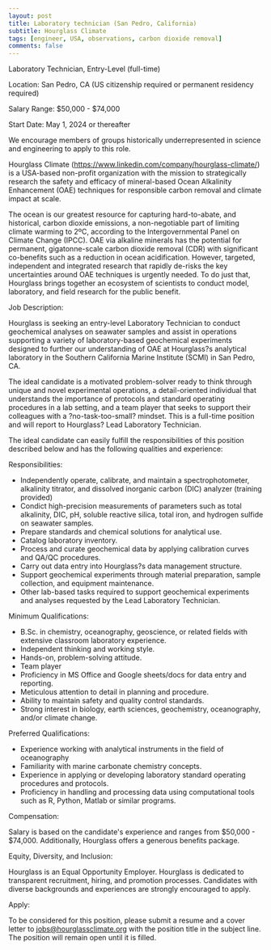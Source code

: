 ```yaml
---
layout: post
title: Laboratory technician (San Pedro, California)
subtitle: Hourglass Climate
tags: [engineer, USA, observations, carbon dioxide removal]
comments: false
---
```

Laboratory Technician, Entry-Level (full-time)

Location: San Pedro, CA (US citizenship required or permanent residency
required)

Salary Range: $50,000 - $74,000

Start Date: May 1, 2024 or thereafter

We encourage members of groups historically underrepresented in science and
engineering to apply to this role.

Hourglass Climate (https://www.linkedin.com/company/hourglass-climate/) is
a USA-based non-profit organization with the mission to strategically
research the safety and efficacy of mineral-based Ocean Alkalinity
Enhancement (OAE) techniques for responsible carbon removal and climate
impact at scale.

The ocean is our greatest resource for capturing hard-to-abate, and
historical, carbon dioxide emissions, a non-negotiable part of limiting
climate warming to 2ºC, according to the Intergovernmental Panel on Climate
Change (IPCC). OAE via alkaline minerals has the potential for permanent,
gigatonne-scale carbon dioxide removal (CDR) with significant co-benefits
such as a reduction in ocean acidification. However, targeted, independent
and integrated research that rapidly de-risks the key uncertainties around
OAE techniques is urgently needed. To do just that, Hourglass brings
together an ecosystem of scientists to conduct model, laboratory, and field
research for the public benefit.

Job Description:

Hourglass is seeking an entry-level Laboratory Technician to conduct
geochemical analyses on seawater samples and assist in operations
supporting a variety of laboratory-based geochemical experiments designed
to further our understanding of OAE at Hourglass?s analytical laboratory in
the Southern California Marine Institute (SCMI) in San Pedro, CA.

The ideal candidate is a motivated problem-solver ready to think through
unique and novel experimental operations, a detail-oriented individual that
understands the importance of protocols and standard operating procedures
in a lab setting, and a team player that seeks to support their colleagues
with a ?no-task-too-small? mindset. This is a full-time position and will
report to Hourglass? Lead Laboratory Technician.

The ideal candidate can easily fulfill the responsibilities of this
position described below and has the following qualities and experience:

Responsibilities:

   - Independently operate, calibrate, and maintain a spectrophotometer, alkalinity titrator, and dissolved inorganic carbon (DIC) analyzer (training provided)
   - Condict high-precision measurements of parameters such as total alkalinity, DIC, pH, soluble reactive silica, total iron, and hydrogen sulfide on seawater samples.
   - Prepare standards and chemical solutions for analytical use.
   - Catalog laboratory inventory.
   - Process and curate geochemical data by applying calibration curves and QA/QC procedures.
   - Carry out data entry into Hourglass?s data management structure.
   - Support geochemical experiments through material preparation, sample collection, and equipment maintenance.
   - Other lab-based tasks required to support geochemical experiments and analyses requested by the Lead Laboratory Technician.

Minimum Qualifications:

   - B.Sc. in chemistry, oceanography, geoscience, or related fields with extensive classroom laboratory experience.
   - Independent thinking and working style.
   - Hands-on, problem-solving attitude.
   - Team player
   - Proficiency in MS Office and Google sheets/docs for data entry and reporting.
   - Meticulous attention to detail in planning and procedure.
   - Ability to maintain safety and quality control standards.
   - Strong interest in biology, earth sciences, geochemistry, oceanography, and/or climate change.

Preferred Qualifications:

   - Experience working with analytical instruments in the field of oceanography
   - Familiarity with marine carbonate chemistry concepts.
   - Experience in applying or developing laboratory standard operating procedures and protocols.
   - Proficiency in handling and processing data using computational tools such as R, Python, Matlab or similar programs.

Compensation:

Salary is based on the candidate's experience and ranges from $50,000 -
$74,000. Additionally, Hourglass offers a generous benefits package.

Equity, Diversity, and Inclusion:

Hourglass is an Equal Opportunity Employer. Hourglass is dedicated to
transparent recruitment, hiring, and promotion processes. Candidates with
diverse backgrounds and experiences are strongly encouraged to apply.

Apply:

To be considered for this position, please submit a resume and a cover
letter to jobs@hourglassclimate.org with the position title in the subject
line. The position will remain open until it is filled.
